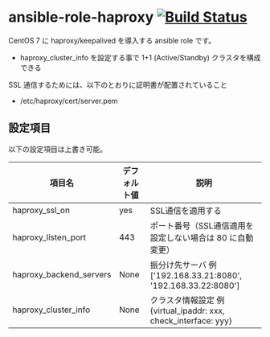 # ansible-role-haproxy [![Build Status](https://travis-ci.com/izumimatsuo/ansible-role-haproxy.svg?branch=master)](https://travis-ci.com/izumimatsuo/ansible-role-haproxy)

CentOS 7 に haproxy/keepalived を導入する ansible role です。

- haproxy_cluster_info を設定する事で 1+1 (Active/Standby) クラスタを構成できる

SSL 通信するためには、以下のとおりに証明書が配置されていること

- /etc/haproxy/cert/server.pem

## 設定項目

以下の設定項目は上書き可能。

| 項目名             | デフォルト値| 説明               |
| ------------------ | ----------- | ------------------ |
| haproxy_ssl_on     | yes         | SSL通信を適用する  |
| haproxy_listen_port | 443        | ポート番号（SSL通信適用を設定しない場合は 80 に自動変更）|
| haproxy_backend_servers | None   | 振分け先サーバ 例 ['192.168.33.21:8080', '192.168.33.22:8080'] |
| haproxy_cluster_info | None      | クラスタ情報設定 例 {virtual_ipaddr: xxx, check_interface: yyy} |
